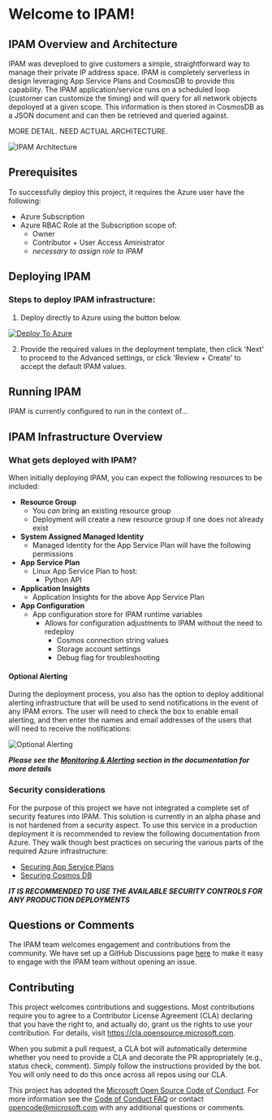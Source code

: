 # Welcome to IPAM!

<!-- 
Guidelines on README format: https://review.docs.microsoft.com/help/onboard/admin/samples/concepts/readme-template?branch=master

Guidance on onboarding samples to docs.microsoft.com/samples: https://review.docs.microsoft.com/help/onboard/admin/samples/process/onboarding?branch=master

Taxonomies for products and languages: https://review.docs.microsoft.com/new-hope/information-architecture/metadata/taxonomies?branch=master
-->

## IPAM Overview and Architecture
IPAM was deveploed to give customers a simple, straightforward way to manage their private IP address space. IPAM is completely serverless in design leveraging App Service Plans and CosmosDB to provide this capability. The IPAM application/service runs on a scheduled loop (customer can customize the timing) and will query for all network objects depoloyed at a given scope. This information is then stored in CosmosDB as  a JSON document and can then be retrieved and queried against.

MORE DETAIL. NEED ACTUAL ARCHITECTURE.

![IPAM Architecture](./images/ipam_new.png)


## Prerequisites
To successfully deploy this project, it requires the Azure user have the following:

- Azure Subscription
- Azure RBAC Role at the Subscription scope of:
    - Owner
    - Contributor + User Access Aministrator
    - _necessary to assign role to IPAM_


## Deploying IPAM
### Steps to deploy IPAM infrastructure:
1. Deploy directly to Azure using the button below.

[![Deploy To Azure](https://aka.ms/deploytoazurebutton)](https://NEED_REAL_LINK)


2. Provide the required values in the deployment template, then click 'Next' to proceed to the Advanced settings, or click 'Review + Create' to accept the default IPAM values.


## Running IPAM
IPAM is currently configured to run in the context of...


## IPAM Infrastructure Overview
### What gets deployed with IPAM?

When initially deploying IPAM, you can expect the following resources to be included:
- **Resource Group** 
    - You _can_ bring an existing resource group
    - Deployment will create a new resource group if one does not already exist
- **System Assigned Managed Identity**
    - Managed Identity for the App Service Plan will have the following permissions
- **App Service Plan**
    - Linux App Service Plan to host:
        - Python API
- **Application Insights**
    - Application Insights for the above App Service Plan
- **App Configuration**
    - App configuration store for IPAM runtime variables
        - Allows for configuration adjustments to IPAM without the need to redeploy
            - Cosmos connection string values
            - Storage account settings
            - Debug flag for troubleshooting

#### Optional Alerting
During the deployment process, you also has the option to deploy additional alerting infrastructure that will be used to send notifications in the event of any IPAM errors. The user will need to check the box to enable email alerting, and then enter the names and email addresses of the users that will need to receive the notifications:

![Optional Alerting](./images/alert_detail.png)

**_Please see the [Monitoring & Alerting](/monitoring/README.md) section in the documentation for more details_**


### Security considerations
For the purpose of this project we have not integrated a complete set of security features into IPAM. This solution is currently in an alpha phase and is not hardened from a security aspect. To use this service in a production deployment it is recommended to review the following documentation from Azure. They walk though best practices on securing the various parts of the required Azure infrastructure: 
- [Securing App Service Plans](https://docs.microsoft.com/en-us/azure/app-service/security-recommendations)
- [Securing Cosmos DB](https://docs.microsoft.com/en-us/azure/cosmos-db/database-security?tabs=sql-api)

**_IT IS RECOMMENDED TO USE THE AVAILABLE SECURITY CONTROLS FOR ANY PRODUCTION DEPLOYMENTS_**


## Questions or Comments
The IPAM team welcomes engagement and contributions from the community. We have set up a GitHub Discussions page [here](https://github.com/Azure/ipam/discussions) to make it easy to engage with the IPAM team without opening an issue.


## Contributing
This project welcomes contributions and suggestions.  Most contributions require you to agree to a
Contributor License Agreement (CLA) declaring that you have the right to, and actually do, grant us
the rights to use your contribution. For details, visit https://cla.opensource.microsoft.com.

When you submit a pull request, a CLA bot will automatically determine whether you need to provide
a CLA and decorate the PR appropriately (e.g., status check, comment). Simply follow the instructions
provided by the bot. You will only need to do this once across all repos using our CLA.

This project has adopted the [Microsoft Open Source Code of Conduct](https://opensource.microsoft.com/codeofconduct/).
For more information see the [Code of Conduct FAQ](https://opensource.microsoft.com/codeofconduct/faq/) or
contact [opencode@microsoft.com](mailto:opencode@microsoft.com) with any additional questions or comments.
